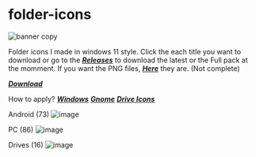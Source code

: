 # folder-icons
![banner copy](https://user-images.githubusercontent.com/68902530/201043851-842223bf-1c63-47ca-b122-543bd29a5a52.png)

Folder icons I made in windows 11 style.
Click the each title you want to download or go to the [***Releases***](https://github.com/sameerasw/folder-icons/releases) to download the latest or the Full pack at the momment.
If you want the PNG files, [***Here***](https://github.com/sameerasw/folder-icons/tree/main/PNGs) they are. (Not complete)

[***Download***](https://github.com/sameerasw/folder-icons/releases/latest/)

How to apply?
[***Windows***](https://t.me/tidwib/81)
[***Gnome***](https://t.me/tidwib/84)
[***Drive Icons***](https://t.me/tidwib/344)

Android (73)
![image](https://user-images.githubusercontent.com/68902530/201514681-310fff0c-05bc-4608-99b8-dc8043f796ab.png)


PC (86)
![image](https://user-images.githubusercontent.com/68902530/201514652-ecbc421f-2405-4afe-aef6-652c3d3f34d7.png)


Drives (16)
![image](https://user-images.githubusercontent.com/68902530/201514580-2605b753-b992-43f0-b38f-c46156ac1edb.png)
